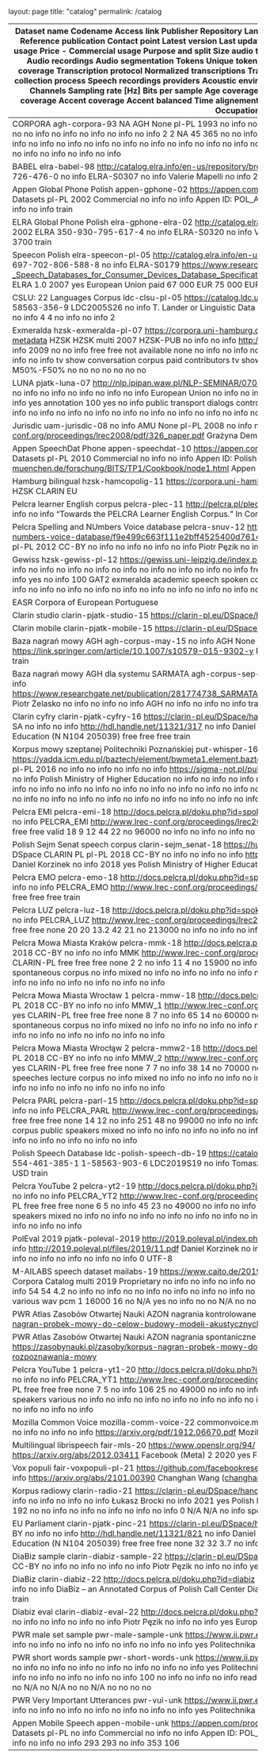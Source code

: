 layout: page
title: "catalog"
permalink: /catalog


| Dataset name	Codename	Access link	Publisher	Repository	Languages	Creation year	License	ISLRN	ISBN	LR catalogue ID/URI	Reference publication	Contact point	Latest version	Last update year	Available	Funding	usage cost	Price - non commercial usage	Price - Commercial usage	Purpose and split	Size audio total [hours]	Size audio transcribed [hours]	Size [GB]	Speakers	Audio recordings	Audio segmentation	Tokens	Unique tokens	Automatic QA	Manual QA	Manual QA scope	Transcription coverage	Transcription protocol	Normalized transcriptions	Transcription and annotation format	Domain	Speech type	Audio collection process	Speech recordings providers	Acoustic environment	Audio device	Device model	Audio format	Audio codec	Channels	Sampling rate [Hz]	Bits per sample	Age coverage	Age balanced	Gender coverage	Gender balanced	Nativity coverage	Accent coverage	Accent balanced	Time alignement coverage	Named entities coverage	Part of speech coverage	Occupation coverage |
| ------------------------------------------------------------------------------------------------------------------------------------------------------------------------------------------------------------------------------------------------------------------------------------------------------------------------------------------------------------------------------------------------------------------------------------------------------------------------------------------------------------------------------------------------------------------------------------------------------------------------------------------------------------------------------------------------------------------------------------------------------------------------------------------------------------------------------------------------------------------------------------------------------------------------------------------------------------------------------------------ |
| CORPORA	agh-corpora-93	NA	AGH	None	pl-PL	1993	no info	no info	no info	no info	no info	Stefan Grocholewski	no info	no info	no	no info	no info	no info	no info	no info	2	2	NA	45	365	no	no info	no info	no info	no info	no info	no info	no info		no info	no info	no info	no info	no info	no info	no info	no info	no info	no info	no info	no info	no info	no info	no info	no info	no info	no info	no info	no info	no info	no info	no info	no info                                                                                                                                                                                                                                                                                                                                                                                                                                                                                                                                             |
| BABEL	elra-babel-98	http://catalog.elra.info/en-us/repository/browse/ELRA-S0307/	ELRA	ELRA	pl-PL	1998	ELRA	376-102-726-476-0                   	no info	ELRA-S0307	no info	Valerie Mapelli	no info	2010	yes	European Union	paid	600 EUR	6000 EUR	train                                                                                                                                                                                                                                                                                                                                                                                                                                                                                                                                                                                                                                                                                                                                     |
| Appen Global Phone Polish	appen-gphone-02	https://appen.com/products/pre-labeled-datasets/	Appen	Appen Pre-Labelled Datasets	pl-PL	2002	Commercial	no info	no info	Appen ID: POL_ASR001	no info	Appen	no info	no info	yes	European Union	paid	no info	no info	train                                                                                                                                                                                                                                                                                                                                                                                                                                                                                                                                                                                                                                                                                                                        |
| ELRA Global Phone Polish	elra-gphone-elra-02	http://catalog.elra.info/en-us/repository/browse/ELRA-S0320/	ELRA	ELRA	multi	2002	ELRA	350-930-795-617-4	no info	ELRA-S0320	no info	Valerie Mapelli	no info	no info	yes	European Union	paid	700 EUR	3700	train                                                                                                                                                                                                                                                                                                                                                                                                                                                                                                                                                                                                                                                                                                                                |
| Speecon Polish	elra-speecon-pl-05	http://catalog.elra.info/en-us/repository/browse/ELRA-S0179/	ELRA	ELRA	multi	2005	ELRA	697-702-806-588-8	no info	ELRA-S0179	https://www.researchgate.net/publication/2494457_SPEECON_-_Speech_Databases_for_Consumer_Devices_Database_Specification_and_Validation/link/54b64e6b0cf28ebe92e7c713/download	ELRA	1.0	2007	yes	European Union	paid	67 000 EUR	75 000 EUR	train                                                                                                                                                                                                                                                                                                                                                                                                                                                                                                                                                                              |
| CSLU: 22 Languages Corpus	ldc-clsu-pl-05	https://catalog.ldc.upenn.edu/LDC2005S26	LDC	LDC	multi	2005	LDC	no info	1-58563-356-9	LDC2005S26	no info	T. Lander or Linguistic Data Consortium	no info	no info	yes	no info	paid	150 USD	150 USD	no info	4	4	no info	no info	2                                                                                                                                                                                                                                                                                                                                                                                                                                                                                                                                                                                                                                                                                                                   |
| Exmeralda	hzsk-exmeralda-pl-07	https://corpora.uni-hamburg.de/hzsk/de/islandora/object/spoken-corpus:demo-1.0#corpus-metadata	HZSK	HZSK	multi	2007	HZSK-PUB	no info	no info	http://hdl.handle.net/11022/0000-0000-4F70-A	no info	HZSK	no info	2009	no	no info	free	free	not available	none	no info	no info	no info	5	no info	no	no info	no info	no info	no info	no info	100	no info		no info	tv show	conversation	corpus	paid contributors	tv show	lavalier mic	no info	wav	pcm	1	44100	16	1nono	no info	yes	M50%-F50%	no	no	no	no	no	no	no                                                                                                                                                                                                                                                                                                                                                                                                                                                |
| LUNA	pjatk-luna-07	http://nlp.ipipan.waw.pl/NLP-SEMINAR/070423.pdf	PJATK	None	pl-PL	2007	no info	no info	no info	no info	no info	no info	no info	no info	no info	European Union	no info	no info	no info	no info	11	11	no info	500	500	no	no info	no info	no info	yes	annotation	100	yes		no info	public transport	dialogs	controlled	volunteers	no info	phone	no info	no info	no info	no info	no info	no info	no info	no info	no info	no info	no info	no info	no info	no info	no info	no info	no info                                                                                                                                                                                                                                                                                                                                                                                                                                                                                      |
| Jurisdic	uam-jurisdic-08	no info	AMU	None	pl-PL	2008	no info	no info	no info	no info	http://www.lrec-conf.org/proceedings/lrec2008/pdf/326_paper.pdf	Grażyna Demenko	no info	no info	no	Poland	no info	no info	no info	train                                                                                                                                                                                                                                                                                                                                                                                                                                                                                                                                                                                                                                                                                                                                                               |
| Appen SpeechDat Phone	appen-speechdat-10	https://appen.com/products/pre-labeled-datasets/	Appen	Appen Pre-Labelled Datasets	pl-PL	2010	Commercial	no info	no info	Appen ID: Polish SpeechDat(E) Database	https://www.phonetik.uni-muenchen.de/forschung/BITS/TP1/Cookbook/node1.html	Appen	no info	no info	yes	European Union	paid	no info	no info	train                                                                                                                                                                                                                                                                                                                                                                                                                                                                                                                                                                                                                                   |
| Hamburg bilingual 	hzsk-hamcopolig-11	https://corpora.uni-hamburg.de/hzsk/de/islandora/object/spoken-corpus:hamcopolig	HZSK	CLARIN EU                                                                                                                                                                                                                                                                                                                                                                                                                                                                                                                                                                                                                                                                                                                                                                                                                                                      |
| Pelcra learner English corpus	pelcra-plec-11	http://pelcra.pl/plec/downloads_fs	PELCRA	PELCRA	en-PL	2011	no info	no info	no info	no info	“Towards the PELCRA Learner English Corpus.” In Corpus Data across Languages and Disciplines                                                                                                                                                                                                                                                                                                                                                                                                                                                                                                                                                                                                                                                                                                                                                      |
| Pelcra Spelling and NUmbers Voice database	pelcra-snuv-12	http://metashare.elda.org/repository/browse/spelling-and-numbers-voice-database/f9e499c663f111e2bff4525400d761477c36ad442d124e6892bb3c8ce1a1ecdf/	PELCRA	PELCRA	pl-PL	2012	CC-BY	no info	no info	no info	no info	Piotr Pęzik	no info	2012	yes	European Union                                                                                                                                                                                                                                                                                                                                                                                                                                                                                                                                                                                                                                                                     |
| Gewiss	hzsk-gewiss-pl-12	https://gewiss.uni-leipzig.de/index.php?id=about_gewiss&L=1	UL	HZSK	multi	2012	HZSK-PUB	no info	no info	no info	no info	no info	no info	no info	no info	no info	free	free	free	none	20	20	no info	10	no info	no	no info	no info	no info	yes	no info	100	GAT2		exmeralda	academic speech	spoken	controlled	volunteers	queit	no info	no info	no info	no info	no info	no info	no info	no info	no info	no info	no info	no info	no info	no info	no info	no info	no info	no info                                                                                                                                                                                                                                                                                                                                                                                                                                                                                        |
| EASR Corpora of European Portuguese                                                                                                                                                                                                                                                                                                                                                                                                                                                                                                                                                                                                                                                                                                                                                                                                                                                                                                                                                        |
| Clarin studio	clarin-pjatk-studio-15	https://clarin-pl.eu/DSpace/handle/11321/236	PJATK	DSpace CLARIN PL                                                                                                                                                                                                                                                                                                                                                                                                                                                                                                                                                                                                                                                                                                                                                                                                                                                                                   |
| Clarin mobile	clarin-pjatk-mobile-15	https://clarin-pl.eu/DSpace/handle/11321/237	PJATK	DSpace CLARIN PL                                                                                                                                                                                                                                                                                                                                                                                                                                                                                                                                                                                                                                                                                                                                                                                                                                                                                   |
| Baza nagrań mowy AGH	agh-corpus-may-15	no info	AGH	None	pl-PL	2015	Commercial	no info	no info	no info	https://link.springer.com/article/10.1007/s10579-015-9302-y	Piotr Żelasko	no info	no info	no info	AGH	no info	no info	no info	train                                                                                                                                                                                                                                                                                                                                                                                                                                                                                                                                                                                                                                                                                                                                                  |
| Baza nagrań mowy AGH dla systemu SARMATA	agh-corpus-sep-15	no info	AGH	None	pl-PL	2015	Commercial	no info	no info	no info	https://www.researchgate.net/publication/281774738_SARMATA_20_Automatic_Polish_Language_Speech_Recognition_System	Piotr Żelasko	no info	no info	no info	AGH	no info	no info	no info	train                                                                                                                                                                                                                                                                                                                                                                                                                                                                                                                                                                                                                                                                        |
| Clarin cyfry	clarin-pjatk-cyfry-16	https://clarin-pl.eu/DSpace/handle/11321/317	PJATK	DSpace CLARIN PL	pl-PL	2016	CC BY-SA 	no info	no info	http://hdl.handle.net/11321/317	no info	Daniel Korzinek	no info	2021	yes	Polish Ministry of Science and Higher Education (N N104 205039)	free	free	free	train                                                                                                                                                                                                                                                                                                                                                                                                                                                                                                                                                                                                                                                                                  |
| Korpus mowy szeptanej Politechniki Poznańskiej	put-whisper-16	https://yadda.icm.edu.pl/baztech/element/bwmeta1.element.baztech-19695dfb-03d8-401f-bb88-c90abebe2bf5	PUT	None	pl-PL	2016	no info	no info	no info	no info	https://sigma-not.pl/publikacja-102012-2016-11.html	Piotr Kozierski	no info	no info	no info	Polish Ministry of Higher Education	no info	no info	no info	no info	9	9	no info	no info	no info	no	no info	no info	no info	no info	no info	no info	no info		no info	no info	no info	no info	no info	no info	no info	no info	no info	no info	no info	no info	no info	no info	no info	no info	no info	no info	no info	no info	no info	no info	no info	no info                                                                                                                                                                                                                                                                                                            |
| Pelcra EMI	pelcra-emi-18	http://docs.pelcra.pl/doku.php?id=spoken_offline_corpora	PELCRA	PELCRA	pl-GB	2018	CC-BY	no info	no info	PELCRA_EMI	http://www.lrec-conf.org/proceedings/lrec2018/pdf/888.pdf	Piotr Pęzik	no info	2018	yes	CLARIN-PL	free	free	free	valid	18	9	12	44	22	no	96000	no info	no info	no info	no info	100	no info		JSON                                                                                                                                                                                                                                                                                                                                                                                                                                                                                                                                                                                                                                                 |
| Polish Sejm Senat speech corpus	clarin-sejm_senat-18	https://huggingface.co/datasets/jimregan/clarinpl_sejmsenat	PJATK	DSpace CLARIN PL	pl-PL	2018	CC-BY	no info	no info	no info	https://acoustics.ippt.pan.pl/index.php/aa/article/view/327/pdf_32	Daniel Korzinek	no info	2018	yes	Polish Ministry of Higher Education	free	free	free	train                                                                                                                                                                                                                                                                                                                                                                                                                                                                                                                                                                                                                                              |
| Pelcra EMO	pelcra-emo-18	http://docs.pelcra.pl/doku.php?id=spoken_offline_corpora	PELCRA	PELCRA	pl-PL	2018	CC-BY	no info	no info	PELCRA_EMO	http://www.lrec-conf.org/proceedings/lrec2018/pdf/888.pdf	Piotr Pęzik	no info	2018	yes	CLARIN-PL	free	free	free	train                                                                                                                                                                                                                                                                                                                                                                                                                                                                                                                                                                                                                                                                                                                          |
| Pelcra LUZ	pelcra-luz-18	http://docs.pelcra.pl/doku.php?id=spoken_offline_corpora	PELCRA	PELCRA	pl-PL	2018	CC-BY	no info	no info	PELCRA_LUZ	http://www.lrec-conf.org/proceedings/lrec2018/pdf/888.pdf	Piotr Pęzik	no info	2018	yes	CLARIN-PL	free	free	free	none	20	20	13.2	42	21	no	213000	no info	no info	no info	no info	100	no		JSON                                                                                                                                                                                                                                                                                                                                                                                                                                                                                                                                                                                                                                                   |
| Pelcra Mowa Miasta Kraków	pelcra-mmk-18	http://docs.pelcra.pl/doku.php?id=spoken_offline_corpora	PELCRA	PELCRA	pl-PL	2018	CC-BY	no info	no info	MMK	http://www.lrec-conf.org/proceedings/lrec2018/pdf/888.pdf	Piotr Pęzik	no info	2018	yes	CLARIN-PL	free	free	free	none	2	2	no info	11	4	no	15900	no info	no info	no info	no info	no info	no		no info	conversations	spontaneous	corpus	no info	mixed	no info	no info	no info	no info	no info	no info	no info	no info	no info	no info	no info	no info	no info	no info	no info	no info	no info	no info                                                                                                                                                                                                                                                                                                                                                                                                                                      |
| Pelcra Mowa Miasta Wrocław 1	pelcra-mmw-18	http://docs.pelcra.pl/doku.php?id=spoken_offline_corpora	PELCRA	PELCRA	pl-PL	2018	CC-BY	no info	no info	MMW_1	http://www.lrec-conf.org/proceedings/lrec2018/pdf/888.pdf	Piotr Pęzik	no info	2018	yes	CLARIN-PL	free	free	free	none	8	7	no info	65	14	no	60000	no info	no info	no info	no info	no info	no		no info	conversations	spontaneous	corpus	no info	mixed	no info	no info	no info	no info	no info	no info	no info	no info	no info	no info	no info	no info	no info	no info	no info	no info	no info	no info                                                                                                                                                                                                                                                                                                                                                                                                                                |
| Pelcra Mowa Miasta Wrocłąw 2	pelcra-mmw2-18	http://docs.pelcra.pl/doku.php?id=spoken_offline_corpora	PELCRA	PELCRA	pl-PL	2018	CC-BY	no info	no info	MMW_2	http://www.lrec-conf.org/proceedings/lrec2018/pdf/888.pdf	Piotr Pęzik	no info	2018	yes	CLARIN-PL	free	free	free	none	7	7	no info	38	14	no	70000	no info	no info	no info	no info	no info	no		no info	parliamentary speeches	lecture	corpus	no info	mixed	no info	no info	no info	no info	no info	no info	no info	no info	no info	no info	no info	no info	no info	no info	no info	no info	no info	no info                                                                                                                                                                                                                                                                                                                                                                                                                          |
| Pelcra PARL	pelcra-parl-15	http://docs.pelcra.pl/doku.php?id=spoken_offline_corpora	PELCRA	PELCRA	pl-PL	2018	CC-BY	no info	no info	PELCRA_PARL	http://www.lrec-conf.org/proceedings/lrec2018/pdf/888.pdf	Piotr Pęzik	no info	2018	yes	CLARIN-PL	free	free	free	none	14	12	no info	251	48	no	99000	no info	no info	no info	no info	no info	no		no info	conversations	spontaneous	corpus	public speakers	mixed	no info	no info	no info	no info	no info	no info	no info	no info	no info	no info	no info	no info	no info	no info	no info	no info	no info	no info                                                                                                                                                                                                                                                                                                                                                                                                                               |
| Polish Speech Database	ldc-polish-speech-db-19	https://catalog.ldc.upenn.edu/LDC2019S19	LDC	LDC	pl-PL	2019	LDC	803-554-461-385-1	1-58563-903-6	LDC2019S19	no info	Tomasz Szwelnik	no info	no info	yes	VoiceLab	paid	3000 USD	3000 USD	train                                                                                                                                                                                                                                                                                                                                                                                                                                                                                                                                                                                                                                                                                                                                                |
| Pelcra YouTube 2	pelcra-yt2-19	http://docs.pelcra.pl/doku.php?id=spoken_offline_corpora	PELCRA	PELCRA	pl-PL	2019	CC-BY	no info	no info	PELCRA_YT2	http://www.lrec-conf.org/proceedings/lrec2018/pdf/888.pdf	Piotr Pęzik	no info	2018	yes	CLARIN-PL	free	free	free	none	6	5	no info	45	23	no	49000	no info	no info	no info	no info	no info	no		no info	multi	mixed	corpus	public speakers	mixed	no info	no info	no info	no info	no info	no info	no info	no info	no info	no info	no info	no info	no info	no info	no info	no info	no info	no info                                                                                                                                                                                                                                                                                                                                                                                                                                             |
| PolEval 2019	pjatk-poleval-2019	http://2019.poleval.pl/index.php/tasks/task5	PJATK	None	pl-PL	2019	no info	no info	no info	no info	http://2019.poleval.pl/files/2019/11.pdf	Daniel Korzinek	no info	2019	yes	PJATK	free	free	free	test	1	1	0.8	no info	29	no	no info	no info	no info	no info	no info	0	UTF-8                                                                                                                                                                                                                                                                                                                                                                                                                                                                                                                                                                                                                                                                               |
| M-AILABS speech dataset	mailabs-19	https://www.caito.de/2019/01/03/the-m-ailabs-speech-dataset/	M-AILABS	Coqui Free Corpora Catalog	multi	2019	Proprietary	no info	no info	no info	no info	Imdat Solak	no info	2019	yes	M-AILABS	free	free	free	no info	54	54	4.2	no info	no info	no	no info	no info	no info	no info	no info	100	yes		yes	multiple	read	corpus	volunteers	quiet	various	various	wav	pcm	1	16000	16	no	N/A	yes	no info	no	no	N/A	no	no	no	no                                                                                                                                                                                                                                                                                                                                                                                                                                                                                                                                |
| PWR Atlas Zasobów Otwartej Nauki AZON nagrania kontrolowane	pwr-azon-read-21	https://zasobynauki.pl/zasoby/korpus-nagran-probek-mowy-do-celow-budowy-modeli-akustycznych-dla-automatycznego-rozpoznawania-mowy                                                                                                                                                                                                                                                                                                                                                                                                                                                                                                                                                                                                                                                                                                                                                                             |
| PWR Atlas Zasobów Otwartej Nauki AZON nagrania spontaniczne	pwr-azon-spontaneous-21	https://zasobynauki.pl/zasoby/korpus-nagran-probek-mowy-do-celow-budowy-modeli-akustycznych-dla-automatycznego-rozpoznawania-mowy                                                                                                                                                                                                                                                                                                                                                                                                                                                                                                                                                                                                                                                                                                                                                                      |
| Pelcra YouTube 1 	pelcra-yt1-20	http://docs.pelcra.pl/doku.php?id=spoken_offline_corpora	PELCRA	PELCRA	pl-PL	2020	CC-BY	no info	no info	PELCRA_YT1	http://www.lrec-conf.org/proceedings/lrec2018/pdf/888.pdf	Piotr Pęzik	no info	2018	yes	CLARIN-PL	free	free	free	none	7	5	no info	106	25	no	49000	no info	no info	no info	no info	no info	no		no info	multi	mixed	corpus	public speakers	various	no info	no info	no info	no info	no info	no info	no info	no info	no info	no info	no info	no info	no info	no info	no info	no info	no info	no info                                                                                                                                                                                                                                                                                                                                                                                                                                         |
| Mozilla Common Voice	mozilla-comm-voice-22	commonvoice.mozilla.org/	Mozilla Foundation	Common Voice	multi	2020	CC-0	no info	no info	no info	https://arxiv.org/pdf/1912.06670.pdf	Mozilla Org	9.0	2022	yes	Mozilla Foundation	free	free	free	train                                                                                                                                                                                                                                                                                                                                                                                                                                                                                                                                                                                                                                                                                                                                          |
| Multilingual librispeech	fair-mls-20	https://www.openslr.org/94/	FAIR	Github	multi	2020	CC-BY	no info	no info	SLR94	https://arxiv.org/abs/2012.03411	Facebook (Meta)	2	2020	yes	Facebook	free	free	free	train                                                                                                                                                                                                                                                                                                                                                                                                                                                                                                                                                                                                                                                                                                                                                                              |
| Vox populi	fair-voxpopuli-pl-21	https://github.com/facebookresearch/voxpopuli	FAIR	Github	multi	2021	CC-0	no info	no info	no info	https://arxiv.org/abs/2101.00390	Changhan Wang (changhan@fb.com)                                                                                                                                                                                                                                                                                                                                                                                                                                                                                                                                                                                                                                                                                                                                                                                         |
| Korpus radiowy	clarin-radio-21	https://clarin-pl.eu/DSpace/handle/11321/820	PJATK	DSpace CLARIN PL	pl-PL	2021	CC-BY	no info	no info	no info	no info	Łukasz Brocki	no info	2021	yes	Polish Ministry of Higher Education	free	free	free	none	7	0	0.75	200	192	no	no info	no info	no info	no info	no info	0	N/A		N/A	no info	spontaneus                                                                                                                                                                                                                                                                                                                                                                                                                                                                                                                                                                                                                                                       |
| EU Parliament	clarin-pjatk-pinc-21	https://clarin-pl.eu/DSpace/handle/11321/821	PJATK	DSpace CLARIN PL	pl-PL	2021	CC-BY	no info	no info	http://hdl.handle.net/11321/821	no info	Daniel Korzinek	no info	2021	yes	Polish Ministry of Science and Higher Education (N N104 205039)	free	free	free	none	32	32	3.7	no info	1                                                                                                                                                                                                                                                                                                                                                                                                                                                                                                                                                                                                                                                                   |
| DiaBiz sample	clarin-diabiz-sample-22	https://clarin-pl.eu/DSpace/handle/11321/821	PELCRA	DSpace CLARIN PL	pl-PL	2022	CC-BY	no info	no info	no info	no info	Piotr Pęzik	no info	no info	yes	European Union                                                                                                                                                                                                                                                                                                                                                                                                                                                                                                                                                                                                                                                                                                                                                                                 |
| DiaBiz	clarin-diabiz-22	http://docs.pelcra.pl/doku.php?id=diabiz	PELCRA	DSpace CLARIN PL	pl-PL	2022	Commercial	no info	no info	no info	DiaBiz – an Annotated Corpus of Polish Call Center Dialogs	Piotr Pęzik	no info	no info	yes	CLARIN	paid	no info	no info	train                                                                                                                                                                                                                                                                                                                                                                                                                                                                                                                                                                                                                                                                                                                        |
| Diabiz eval	clarin-diabiz-eval-22	http://docs.pelcra.pl/doku.php?id=diabiz	PELCRA	DSpace CLARIN PL	pl-PL	2022	Commercial	no info	no info	no info	no info	Piotr Pęzik	no info	no info	yes	European Union                                                                                                                                                                                                                                                                                                                                                                                                                                                                                                                                                                                                                                                                                                                                                                                    |
| PWR male set sample	pwr-male-sample-unk	https://www.ii.pwr.edu.pl/~sas/ASR/	WUST	Author's page	pl-PL	no info	no info	no info	no info	no info	no info	no info	no info	no info	yes	Politechnika Wrocławska	free	free	free	none	6	6	0.57	no info	4                                                                                                                                                                                                                                                                                                                                                                                                                                                                                                                                                                                                                                                                                                                                            |
| PWR short words sample	pwr-short-words-unk	https://www.ii.pwr.edu.pl/~sas/ASR/	WUST	Author's page	pl-PL	no info	no info	no info	no info	no info	no info	no info	no info	no info	yes	Politechnika Wrocławska	free	free	free	none	1	1	0.35	no info	939	no	no info	no info	no info	no info	no info	100	no info		no info	no info	read	no info	no info	no info	studio mic	various	wav	pcm	1	44100	16	no	N/A	no	N/A	no	no	N/A	no	no	no	no                                                                                                                                                                                                                                                                                                                                                                                                                                                                                                                                                        |
| PWR Very Important Utterances	pwr-vui-unk	https://www.ii.pwr.edu.pl/~sas/ASR/	WUST	Author's page	pl-PL	no info	no info	no info	no info	no info	no info	no info	no info	no info	yes	Politechnika Wrocławska	free	free	free	none	1	1	0.1	no info	2                                                                                                                                                                                                                                                                                                                                                                                                                                                                                                                                                                                                                                                                                                                                           |
| Appen Mobile Speech	appen-mobile-unk	https://appen.com/products/pre-labeled-datasets/	Appen	Appen Pre-Labelled Datasets	pl-PL	no info	Commercial	no info	no info	Appen ID: POL_ASR002_CN	no info	Appen	no info	no info	yes	Appen	paid	no info	no info	no info	293	293	no info	353	106                                                                                                                                                                                                                                                                                                                                                                                                                                                                                                                                                                                                                                                                                                      |
